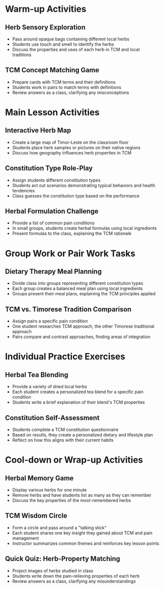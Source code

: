 # Warm-up Activities

## Herb Sensory Exploration
- Pass around opaque bags containing different local herbs
- Students use touch and smell to identify the herbs
- Discuss the properties and uses of each herb in TCM and local traditions

## TCM Concept Matching Game
- Prepare cards with TCM terms and their definitions
- Students work in pairs to match terms with definitions
- Review answers as a class, clarifying any misconceptions

# Main Lesson Activities

## Interactive Herb Map
- Create a large map of Timor-Leste on the classroom floor
- Students place herb samples or pictures on their native regions
- Discuss how geography influences herb properties in TCM

## Constitution Type Role-Play
- Assign students different constitution types
- Students act out scenarios demonstrating typical behaviors and health tendencies
- Class guesses the constitution type based on the performance

## Herbal Formulation Challenge
- Provide a list of common pain conditions
- In small groups, students create herbal formulas using local ingredients
- Present formulas to the class, explaining the TCM rationale

# Group Work or Pair Work Tasks

## Dietary Therapy Meal Planning
- Divide class into groups representing different constitution types
- Each group creates a balanced meal plan using local ingredients
- Groups present their meal plans, explaining the TCM principles applied

## TCM vs. Timorese Tradition Comparison
- Assign pairs a specific pain condition
- One student researches TCM approach, the other Timorese traditional approach
- Pairs compare and contrast approaches, finding areas of integration

# Individual Practice Exercises

## Herbal Tea Blending
- Provide a variety of dried local herbs
- Each student creates a personalized tea blend for a specific pain condition
- Students write a brief explanation of their blend's TCM properties

## Constitution Self-Assessment
- Students complete a TCM constitution questionnaire
- Based on results, they create a personalized dietary and lifestyle plan
- Reflect on how this aligns with their current habits

# Cool-down or Wrap-up Activities

## Herbal Memory Game
- Display various herbs for one minute
- Remove herbs and have students list as many as they can remember
- Discuss the key properties of the most-remembered herbs

## TCM Wisdom Circle
- Form a circle and pass around a "talking stick"
- Each student shares one key insight they gained about TCM and pain management
- Instructor summarizes common themes and reinforces key lesson points

## Quick Quiz: Herb-Property Matching
- Project images of herbs studied in class
- Students write down the pain-relieving properties of each herb
- Review answers as a class, clarifying any misunderstandings